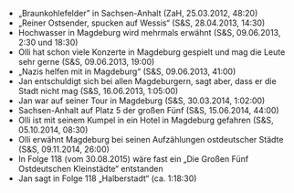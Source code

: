 - „Braunkohlefelder” in Sachsen-Anhalt (ZaH, 25.03.2012, 48:20)
- „Reiner Ostsender, spucken auf Wessis“ (S&S, 28.04.2013, 14:30)
- Hochwasser in Magdeburg wird mehrmals erwähnt (S&S, 09.06.2013, 2:30 und 18:30)
- Olli hat schon viele Konzerte in Magdeburg gespielt und mag die Leute sehr gerne (S&S, 09.06.2013, 19:00)
- „Nazis helfen mit in Magdeburg“ (S&S, 09.06.2013, 41:00)
- Jan entschuldigt sich bei allen Magdeburgern, sagt aber, dass er die Stadt nicht mag (S&S, 16.06.2013, 1:05:00)
- Jan war auf seiner Tour in Magdeburg (S&S, 30.03.2014, 1:02:00)
- Sachsen-Anhalt auf Platz 5 der großen Fünf (S&S, 15.06.2014, 44:00)
- Olli ist mit seinem Kumpel in ein Hotel in Magdeburg gefahren (S&S, 05.10.2014, 08:30)
- Olli erwähnt Magdeburg bei seinen Aufzählungen ostdeutscher Städte (S&S, 09.11.2014, 26:00)
- In Folge 118 (vom 30.08.2015) wäre fast ein „Die Großen Fünf Ostdeutschen Kleinstädte“ entstanden
- Jan sagt in Folge 118 „Halberstadt“ (ca. 1:18:30)
